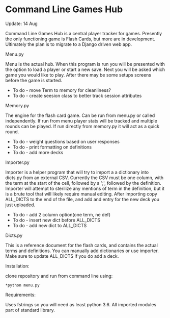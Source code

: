 # Command Line Games Hub

Update: 14 Aug

Command Line Games Hub is a central player tracker for games. Presently
the only functioning game is Flash Cards, but more are in development. 
Ultimately the plan is to migrate to a Django driven web app.

Menu.py

Menu is the actual hub. When this program is run you will be presented
with the option to load a player or start a new save. Next you will be
asked which game you would like to play. After there may be some setups
screens before the game is started.

* To do - move Term to memory for cleanliness?
* To do - create seesion class to better track session attributes

Memory.py

The engine for the flash card game. Can be run from menu.py or called
independently. If run from menu player stats will be tracked and multiple
rounds can be played. If run directly from memory.py it will act as a
quick round.

* To do - weight questions based on user responses
* To do - print formatting on definitions
* To do - add more decks
        
Importer.py

Importer is a helper program that will try to import a a dictionary into 
dicts.py from an external CSV. Currently the CSV must be one column, with 
the term at the start of the cell, followed by a ';', followed by the
definition. Importer will attempt to sterilize any mentions of term in
the definition, but it is a brute tool that will likely require manual
editing. After importing copy ALL_DICTS to the end of the file, and add
and entry for the new deck you just uploaded.

* To do - add 2 column option(one term, ne def)
* To do - insert new dict before ALL_DICTS
* To do - add new dict to ALL_DICTS

Dicts.py

This is a reference document for the flash cards, and contains the actual
terms and definitions. You can manually add dictionaries or use importer.
Make sure to update ALL_DICTS if you do add a deck.

Installation:

clone repository and run from command line using:
    
    *python menu.py
    
Requirements:

Uses fstrings so you will need as least python 3.6. All imported modules
part of standard library.
